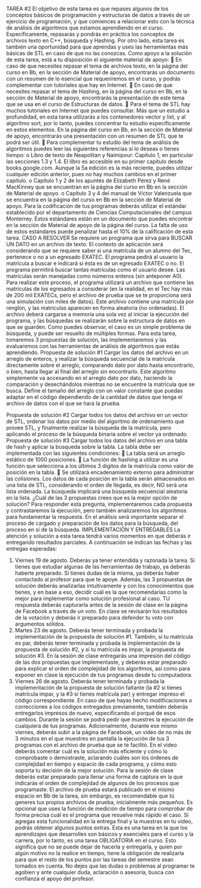 TAREA #2
El objetivo de esta tarea es que repases algunos de los conceptos básicos de programación y estructuras de datos a través de un ejercicio de programación, y que comiences a relacionar esto con la técnica de análisis de algoritmos que estamos aprendiendo en el curso. Específicamente, repasarás y pondrás en práctica los conceptos de archivos texto en C++, búsqueda y Hashing. Por otro lado, esta tarea es también una oportunidad para que aprendas y uses las herramientas más básicas de STL en caso de que no las conozcas.
Como apoyo a la solución de esta tarea, está a tu disposición el siguiente material de apoyo:
 En caso de que necesites repasar el tema de archivos texto, en la página del curso en Bb, en la sección de Material de
apoyo, encontrarás un documento con un resumen de lo esencial que requeriremos en el curso, y podrás complementar
con tutoriales que hay en Internet.
 En caso de que necesites repasar el tema de Hashing, en la página del curso en Bb, en la sección de Material de apoyo,
encontrarás la presentación de este tema que se usa en el curso de Estructuras de datos.
 Para el tema de STL hay muchos tutoriales en Internet que puedes consultar. Más que un estudio a profundidad, en esta
tarea utilizarás a los contenedores vector y list, y al algoritmo sort, por lo tanto, puedes concentrar tu estudio específicamente en estos elementos. En la página del curso en Bb, en la sección de Material de apoyo, encontrarás una presentación con un resumen de STL que te podrá ser útil.
 Para complementar tu estudio del tema de análisis de algoritmos puedes leer las siguientes referencias si lo deseas o tienes tiempo:
o Libro de texto de Neapolitan y Naimipour: Capítulo 1, en particular las secciones 1.3 y 1.4. El libro es accesible en su primer capítulo desde books.google.com. Aunque la 5a edición es la más reciente, puedes utilizar cualquier edición anterior, pues no hay muchos cambios en el primer capítulo.
o Capítulo 1 y 2 de los apuntes de Elizabeth Pérez y René MacKinney que se encuentran en la página del curso en Bb en la sección de Material de apoyo.
o Capítulo 3 y 4 del manual de Víctor Valenzuela que se encuentra en la página del curso en Bb en la sección de Material de apoyo.
Para la codificación de tus programas deberás utilizar el estándar establecido por el departamento de Ciencias Computacionales del campus Monterrey. Estos estándares están en un documento que puedes encontrar en la sección de Material de apoyo de la página del curso. La falta de uso de estos estándares puede penalizar hasta el 10% de la calificación de esta tarea.
CASO A RESOLVER
Se requiere un programa que sirva para BUSCAR UN DATO en un archivo de texto. El contexto de aplicación será considerando que se requiere saber si una matrícula de un alumno del Tec, pertenece o no a un egresado EXATEC. El programa pedirá al usuario la matrícula a buscar e indicará si ésta es de un egresado EXATEC o no. El programa permitirá buscar tantas matrículas como el usuario desee. Las matrículas serán manejadas como números enteros (sin anteponer A0). Para realizar este proceso, el programa utilizará un archivo que contiene las matrículas de los egresados a considerar (en la realidad, en el Tec hay más de 200 mil EXATECs, pero el archivo de prueba que se te proporciona será una simulación con miles de datos). Este archivo contiene una matrícula por renglón, y las matriculas aparecen en forma aleatoria (no ordenadas). El archivo deberá cargarse a memoria una sola vez al iniciar la ejecución del programa, y las búsquedas se realizarán sobre la estructura de datos en que se guarden.
Como puedes observar, el caso es un simple problema de búsqueda, y puede ser resuelto de múltiples formas. Para esta tarea, tomaremos 3 propuestas de solución, las implementaremos y las evaluaremos con las herramientas de análisis de algoritmos que estás aprendiendo.
Propuesta de solución #1
Cargar los datos del archivo en un arreglo de enteros, y realizar la búsqueda secuencial de la matrícula directamente sobre el arreglo, comparando dato por dato hasta encontrarlo, o bien, hasta llegar al final del arreglo sin encontrarlo. Este algoritmo simplemente va accesando en el arreglo dato por dato, haciendo la comparación y desechándolos mientras no se encuentre la matrícula que se busca. Define el tamaño del arreglo con un valor constante que puedas adaptar en el código dependiendo de la cantidad de datos que tenga el archivo de datos con el que se hará la prueba.
 
Propuesta de solución #2
Cargar todos los datos del archivo en un vector de STL, ordenar los datos por medio del algoritmo de ordenamiento que provee STL, y finalmente realizar la búsqueda de la matrícula, pero aplicando el proceso de la búsqueda binaria sobre el vector ya ordenado.
Propuesta de solución #3
Cargar todos los datos del archivo en una tabla de hash y aplicar la búsqueda sobre la tabla. La tabla debe ser implementada con las siguientes condiciones:
 La tabla será un arreglo estático de 1000 posiciones.
 La función de hashing a utilizar es una función que selecciona a los últimos 3 dígitos de la matrícula como valor de posición
en la tabla.
 Se utilizará encadenamiento externo para administrar las colisiones. Los datos de cada posición en la tabla serán
almacenados en una lista de STL, considerando el orden de llegada, es decir, NO será una lista ordenada. La búsqueda implicará una búsqueda secuencial aleatoria en la lista.
¿Cuál de las 3 propuestas crees que es la mejor opción de solución?
Para responder esta pregunta, implementaremos cada propuesta y contrastaremos la ejecución, pero también analizaremos los algoritmos para fundamentar la respuesta. En el análisis será importante separar el proceso de cargado y preparación de los datos para la búsqueda, del proceso en sí de la búsqueda.
IMPLEMENTACIÓN Y ENTREGABLES
La atención y solución a esta tarea tendrá varios momentos en que deberás ir entregando resultados parciales. A continuación se indican las fechas y las entregas esperadas:
1. Viernes 19 de agosto. Deberás ya tener entendida y razonada la tarea. Si tienes que estudiar algunas de las herramientas de trabajo, ya deberás haberte preparado. Si tienes dudas de la misma, ya deberás haber contactado al profesor para que te apoye. Además, las 3 propuestas de solución deberás analizarlas intuitivamente y con los conocimientos que tienes, y en base a eso, decidir cuál es la que recomendarías como la mejor para implementar como solución profesional al caso. TU respuesta deberás capturarla antes de la sesión de clase en la página de Facebook a través de un voto. En clase se revisarán los resultados de la votación y deberás ir preparado para defender tu voto con argumentos sólidos.
2. Martes 23 de agosto. Deberás tener terminada y probada la implementación de la propuesta de solución #1. También, si tu matrícula es par, deberás tener terminada y probada la implementación de la propuesta de solución #2, y si tu matrícula es impar, la propuesta de solución #3. En la sesión de clase entregarás una impresión del código de las dos propuestas que implementaste, y deberás estar preparado para explicar el orden de complejidad de los algoritmos, así como para exponer en clase la ejecución de tus programas desde tu computadora.
3. Viernes 26 de agosto. Deberás tener terminada y probada la implementación de la propuesta de solución faltante (la #2 si tienes matrícula impar, y la #3 si tienes matrícula par) y entregar impreso el código correspondiente. En caso de que hayas hecho modificaciones o correcciones a los códigos entregados previamente, también deberás entregarlos impresos de nuevo, especificando el porqué de esos cambios. Durante la sesión se podrá pedir que muestres la ejecución de cualquiera de tus programas. Adicionalmente, durante ese mismo viernes, deberás subir a la página de Facebook, un video de no más de 3 minutos en el que muestres en pantalla la ejecución de tus 3 programas con el archivo de prueba que se te facilitó. En el video deberás comentar cuál es la solución más eficiente y cómo lo comprobaste o demostraste, aclarando cuáles son los órdenes de complejidad en tiempo y espacio de cada programa, y cómo esto soporta tu decisión de la mejor solución. Para la sesión de clase deberás estar preparado para llenar una forma de captura en la que indicarás el orden de complejidad de algunos de los procesos que programaste.
El archivo de prueba estará publicado en el mismo espacio en Bb de la tarea, sin embargo, es recomendable que tú generes tus propios archivos de prueba, inicialmente más pequeños.
Es opcional que uses la función de medición de tiempo para comprobar de forma precisa cuál es el programa que resuelve más rápido el caso. Si agregas esta funcionalidad en la entrega final y la muestras en tu video, podrás obtener algunos puntos extras.
Esta es una tarea en la que los aprendizajes que desarrolles son básicos y esenciales para el curso y la carrera, por lo tanto, es una tarea OBLIGATORIA en el curso. Esto significa que no se puede dejar de hacerla y entregarla, y quien por algún motivo no la realice en tiempo, tiene la obligación de realizarla para que el resto de los puntos por las tareas del semestre sean tomados en cuenta.
No dejes que las dudas o problemas al programar te agobien y ante cualquier duda, aclaración o asesoría, busca con confianza el apoyo del profesor.